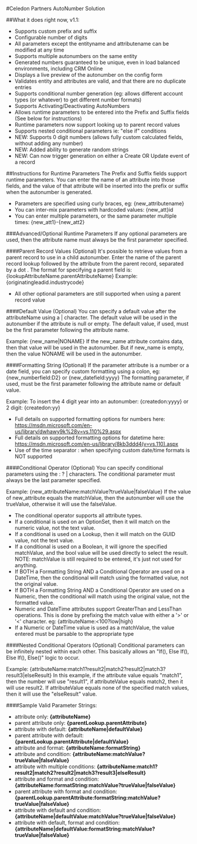 #Celedon Partners AutoNumber Solution

##What it does right now, v1.1:
* Supports custom prefix and suffix
* Configurable number of digits
* All parameters except the entityname and attributename can be modified at any time
* Supports multiple autonumbers on the same entity
* Generated numbers guaranteed to be unique, even in load balanced environments, including CRM Online
* Displays a live preview of the autonumber on the config form
* Validates entity and attributes are valid, and that there are no duplicate entries
* Supports conditional number generation (eg: allows different account types (or whatever) to get different number formats)
* Supports Activating/Deactivating AutoNumbers
* Allows runtime parameters to be entered into the Prefix and Suffix fields (See below for instructions)
* Runtime parameters now support looking up to parent record values
* Supports nested conditional parameters ie: "else if" conditions
* NEW: Supports 0 digit numbers (allows fully custom calculated fields, without adding any number)
* NEW: Added ability to generate random strings
* NEW: Can now trigger generation on either a Create OR Update event of a record

##Instructions for Runtime Parameters
The Prefix and Suffix fields support runtime parameters.  You can enter the name of an attribute into those fields, and the value of that attribute will be inserted into the prefix or suffix when the autonumber is generated.

* Parameters are specified using curly braces, eg: {new_attributename}
* You can inter-mix parameters with hardcoded values: {new_att}id
* You can enter multiple parameters, or the same parameter multiple times: {new_att1}-{new_att2}

###Advanced/Optional Runtime Parameters
If any optional parameters are used, then the attribute name must always be the first parameter specified.

####Parent Record Values (Optional)
It's possible to retrieve values from a parent record to use in a child autonumber.
Enter the name of the parent record lookup followed by the attribute from the parent record, separated by a dot .
The format for specifying a parent field is: {lookupAttributeName.parentAttributeName}
Example: {originatingleadid.industrycode}

* All other optional parameters are still supported when using a parent record value

####Default Value (Optional)
You can specify a default value after the attributeName using a | character.  The default value will be used in the autonumber if the attribute is null or empty.
The default value, if used, must be the first parameter following the attribute name.

Example: {new_name|NONAME}
If the new_name attribute contains data, then that value will be used in the autonumber.  But if new_name is empty, then the value NONAME will be used in the autonumber.

####Formatting String (Optional)
If the parameter attribute is a number or a date field, you can specify custom formatting using a colon, eg: {new_numberfield:D2} or {new_datefield:yyyy}
The formatting parameter, if used, must be the first parameter following the attribute name or default value.

Example: To insert the 4 digit year into an autonumber: {createdon:yyyy} or 2 digit: {createdon:yy}

* Full details on supported formatting options for numbers here: https://msdn.microsoft.com/en-us/library/dwhawy9k%28v=vs.110%29.aspx
* Full details on supported formatting options for datetime here: https://msdn.microsoft.com/en-us/library/8kb3ddd4(v=vs.110).aspx
* Use of the time separator : when specifying custom date/time formats is NOT supported

####Conditional Operator (Optional)
You can specify conditional parameters using the : ? | characters.
The conditional parameter must always be the last parameter specified.

Example: {new_attributeName:matchValue?trueValue|falseValue}
If the value of new_attribute equals the matchValue, then the autonumber will use the trueValue, otherwise it will use the falseValue.

* The conditional operator supports all attribute types.
* If a conditional is used on an OptionSet, then it will match on the numeric value, not the text value.
* If a conditional is used on a Lookup, then it will match on the GUID value, not the text value.
* If a conditional is used on a Boolean, it will ignore the specified matchValue, and the bool value will be used directly to select the result.  NOTE: matchValue is still required to be entered, it's just not used for anything.
* If BOTH a Formatting String AND a Conditional Operator are used on a DateTime, then the conditional will match using the formatted value, not the original value.
* If BOTH a Formatting String AND a Conditional Operator are used on a Numeric, then the conditional will match using the original value, not the formatted value.
* Numeric and DateTime attributes support GreaterThan and LessThan operations.  This is done by prefixing the match value with either a '>' or '<' character. eg: {attributeName:<100?low|high}
* If a Numeric or DateTime value is used as a matchValue, the value entered must be parsable to the appropriate type

####Nested Conditional Operators (Optional)
Conditional parameters can be infinitely nested within each other.  This basically allows an "If(), Else If(), Else If(), Else()" logic to occur.

Example: {attributeName:match1?result2|match2?result2|match3?result3|elseResult}
In this example, if the attribute value equals "match1", then the number will use "result1", if attributeValue equals match2, then it will use result2.  If attributeValue equals none of the specified match values, then it will use the "elseResult" value.

####Sample Valid Parameter Strings:

* attribute only: **{attributeName}**
* parent attribute only: **{parentLookup.parentAttribute}**
* attribute with default: **{attributeName|defaultValue}**
* parent attribute with default: **{parentLookup.parentAttribute|defaultValue}**
* attribute and format: **{attributeName:formatString}**
* attribute and condition: **{attributeName:matchValue?trueValue|falseValue}**
* attribute with multiple conditions: **{attributeName:match1?result2|match2?result2|match3?result3|elseResult}**
* attribute and format and condition: **{attributeName:formatString:matchValue?trueValue|falseValue}**
* parent attribute with format and condition: **{parentLookup.parentAttribute:formatString:matchValue?trueValue|falseValue}**
* attribute with default and condition: **{attributeName|defaultValue:matchValue?trueValue|falseValue}**
* attribute with default, format and condition: **{attributeName|defaultValue:formatString:matchValue?trueValue|falseValue}**
